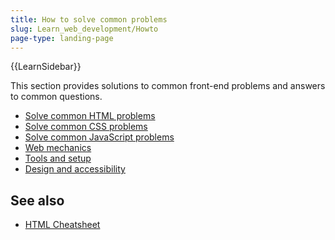```yaml
---
title: How to solve common problems
slug: Learn_web_development/Howto
page-type: landing-page
---
```


{{LearnSidebar}}

This section provides solutions to common front-end problems and answers to common questions.

- [Solve common HTML problems](/en-US/docs/Learn_web_development/Howto/Solve_HTML_problems)
- [Solve common CSS problems](/en-US/docs/Learn_web_development/Howto/Solve_CSS_problems)
- [Solve common JavaScript problems](/en-US/docs/Learn_web_development/Howto/Solve_JavaScript_problems)
- [Web mechanics](/en-US/docs/Learn_web_development/Howto/Web_mechanics)
- [Tools and setup](/en-US/docs/Learn_web_development/Howto/Tools_and_setup)
- [Design and accessibility](/en-US/docs/Learn_web_development/Howto/Design_and_accessibility)

## See also 

- [HTML Cheatsheet](/en-US/docs/Learn_web_development/Howto/Solve_HTML_problems/Cheatsheet)
